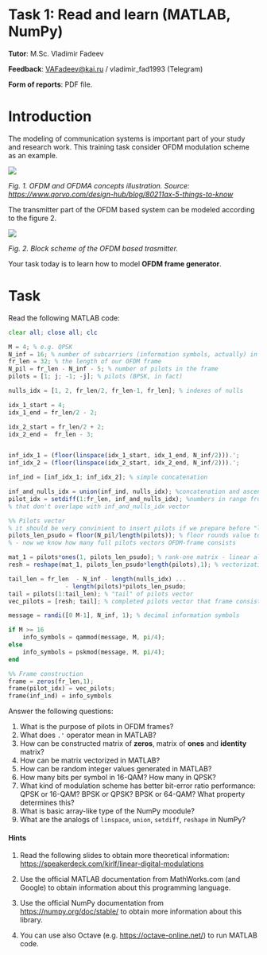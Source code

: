# Task 1: Read and learn (MATLAB, NumPy)

**Tutor**: M.Sc. Vladimir Fadeev

**Feedback**: VAFadeev@kai.ru / vladimir_fad1993 (Telegram)

**Form of reports**: PDF file.

# Introduction

The modeling of communication systems is important part of your study and research work. This training task consider OFDM modulation scheme as an example.

![](https://www.qorvo.com/-/media/images/qorvopublic/blog/2017/80211ax/ofdm-vs-ofdma-trucks_4.jpg?la=en&hash=BF9CF410721AB0FF30BA400B34AEFAEC4F8ABC76)

*Fig. 1. OFDM and OFDMA concepts illustration. Source: https://www.qorvo.com/design-hub/blog/80211ax-5-things-to-know* 

The transmitter part of the OFDM based system can be modeled according to the figure 2.

![](https://habrastorage.org/getpro/habr/post_images/129/5f3/278/1295f327898f65e98bb1499772dc0b87.png)

*Fig. 2. Block scheme of the OFDM based trasmitter.*

Your task today is to learn how to model **OFDM frame generator**.

# Task
 
Read the following MATLAB code:

```octave
clear all; close all; clc

M = 4; % e.g. QPSK 
N_inf = 16; % number of subcarriers (information symbols, actually) in the frame
fr_len = 32; % the length of our OFDM frame
N_pil = fr_len - N_inf - 5; % number of pilots in the frame
pilots = [1; j; -1; -j]; % pilots (BPSK, in fact)

nulls_idx = [1, 2, fr_len/2, fr_len-1, fr_len]; % indexes of nulls

idx_1_start = 4;
idx_1_end = fr_len/2 - 2;

idx_2_start = fr_len/2 + 2;
idx_2_end =  fr_len - 3;


inf_idx_1 = (floor(linspace(idx_1_start, idx_1_end, N_inf/2))).'; 
inf_idx_2 = (floor(linspace(idx_2_start, idx_2_end, N_inf/2))).';

inf_ind = [inf_idx_1; inf_idx_2]; % simple concatenation

inf_and_nulls_idx = union(inf_ind, nulls_idx); %concatenation and ascending sorting
pilot_idx = setdiff(1:fr_len, inf_and_nulls_idx); %numbers in range from 1 to frame length 
% that don't overlape with inf_and_nulls_idx vector

%% Pilots vector
% it should be very convinient to insert pilots if we prepare before "long-vector"
pilots_len_psudo = floor(N_pil/length(pilots)); % floor rounds value to lower integer
% - now we know how many full pilots vectors OFDM-frame consists

mat_1 = pilots*ones(1, pilots_len_psudo); % rank-one matrix - linear algebra trick
resh = reshape(mat_1, pilots_len_psudo*length(pilots),1); % vectorization - linear algebra trick

tail_len = fr_len  - N_inf - length(nulls_idx) ...
				- length(pilots)*pilots_len_psudo; 
tail = pilots(1:tail_len); % "tail" of pilots vector
vec_pilots = [resh; tail]; % completed pilots vector that frame consists

message = randi([0 M-1], N_inf, 1); % decimal information symbols

if M >= 16
	info_symbols = qammod(message, M, pi/4);
else
	info_symbols = pskmod(message, M, pi/4);
end 

%% Frame construction
frame = zeros(fr_len,1);
frame(pilot_idx) = vec_pilots;
frame(inf_ind) = info_symbols
```

Answer the following questions:

1. What is the purpose of pilots in OFDM frames?
2. What does `.'` operator mean in MATLAB?
3. How can be constructed matrix of **zeros**, matrix of **ones** and **identity** matrix?
4. How can be matrix vectorized in MATLAB?
5. How can be random integer values generated in MATLAB?
6. How many bits per symbol in 16-QAM? How many in QPSK?
7. What kind of modulation scheme has better bit-error ratio performance: QPSK or 16-QAM? BPSK or QPSK? BPSK or 64-QAM? What property determines this?
8. What is basic array-like type of the NumPy moodule?
9. What are the analogs of `linspace`, `union`, `setdiff`, `reshape` in NumPy?


#### Hints

1. Read the following slides to obtain more theoretical information: 
https://speakerdeck.com/kirlf/linear-digital-modulations

2. Use the official MATLAB documentation from MathWorks.com (and Google) to obtain information about this programming language.

3. Use the official NumPy documentation from https://numpy.org/doc/stable/ to obtain more information about this library.

4. You can use also Octave (e.g. https://octave-online.net/) to run MATLAB code.
